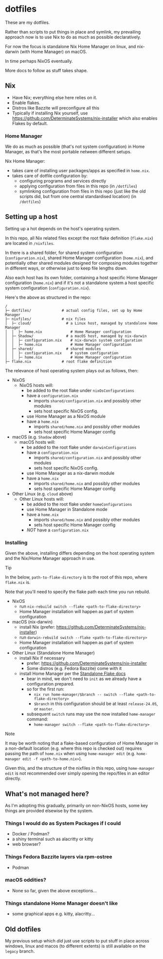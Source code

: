 # dotfiles

These are my dotfiles.

Rather than scripts to put things in place and symlink, my prevailing approach now is to use Nix to do as much as possible declaratively.

For now the focus is standalone Nix Home Manager on linux, and nix-darwin (with Home Manager) on macOS.

In time perhaps NixOS eventually.

More docs to follow as stuff takes shape.

## Nix

- Have Nix; everything else here relies on it.
- Enable flakes.
- Distros like Bazzite will preconfigure all this
- Typically if installing Nix yourself, use https://github.com/DeterminateSystems/nix-installer which also enables Flakes by default.

### Home Manager

We do as much as possible (that's not system configuration) in Home Manager, as that's the most portable netween different setups.

Nix Home Manager:

- takes care of installing user packages/apps as specified in `home.nix`.
- takes care of dotfile configuration by:
  - configuring programs and services directly
  - applying configuration from files in this repo (in `/dotfiles`)
  - symlinking configuration from files in this repo (just like the old scripts did, but from one central standardised location) (in `/dotfiles`)

## Setting up a host

Setting up a hot depends on the host's operating system.

In this repo, all Nix related files except the root flake definition (`flake.nix`) are located in `/nixfiles`.

In there is a shared folder, for shared system configuration (`configuration.nix`), shared Home Manager configuration (`home.nix`), and potentially other shared modules designed for composing modules together in different ways, or otherwise just to keep file lengths down.

Also each host has its own folder, containing a host specific Home Manager configuration (`home.nix`) and if it's not a standalone system a host specific system configuration (`configuration.nix`).

Here's the above as structured in the repo:

```
/
├─ dotfiles/              # actual config files, set up by Home Manager
├─ nixfiles/              # nix files
│  ├─ cloud/                # a Linux host, managed by standalone Home Manager
│  │  ├─ home.nix             # Home Manager configuration
│  ├─ Shadow/               # a macOS host, managed by nix-darwin
│  │  ├─ configuration.nix    # nix-darwin system configuration
│  │  ├─ home.nix             # Home Manager configuration
│  ├─ shared/               # shared modules
│  │  ├─ configuration.nix    # system configuration
│  │  ├─ home.nix             # Home Manager configuration
├─ flake.nix              # root flake definition
```

The relevance of host operating system plays out as follows, then:

- NixOS
  - NixOS hosts will:
    - be added to the root flake under `nixOsConfigurations`
    - have a `configuration.nix`
      - imports `shared/configuration.nix` and possibly other modules
      - sets host specific NixOS config.
    - use Home Manager as a NixOS module
    - have a `home.nix`
      - imports `shared/home.nix` and possibly other modules
      - sets host specific Home Manager config
- macOS (e.g. `Shadow` above)
  - macOS hosts will:
    - be added to the root flake under `darwinConfigurations`
    - have a `configuration.nix`
      - imports `shared/configuration.nix` and possibly other modules
      - sets host specific NixOS config.
    - use Home Manager as a nix-darwin module
    - have a `home.nix`
      - imports `shared/home.nix` and possibly other modules
      - sets host specific Home Manager config
- Other Linux (e.g. `cloud` above)
  - Other Linux hosts will:
    - be added to the root flake under `homeConfigurations`
    - use Home Manager in Standalone mode
    - have a `home.nix`
      - imports `shared/home.nix` and possibly other modules
      - sets host specific Home Manager config
    - _NOT_ have a `configuration.nix`

### Installing

Given the above, installing differs depending on the host operating system and the Nix/Home Manager approach in use.

> [!TIP]
> In the below, `path-to-flake-directory` is to the root of this repo, where `flake.nix` is.
>
> Note that you'll need to specify the flake path each time you run rebuild.

- NixOS
  - run `nix-rebuild switch --flake <path-to-flake-directory>`
  - Home Manager installation will happen as part of system configuration
- macOS (nix-darwin)
  - install Nix (prefer: https://github.com/DeterminateSystems/nix-installer)
  - run `darwin-rebuild switch --flake <path-to-flake-directory>`
  - Home Manager installation will happen as part of system configuration
- Other Linux (Standalone Home Manager)
  - install Nix if necessary
    - prefer: https://github.com/DeterminateSystems/nix-installer
    - Some distros (e.g. Fedora Bazzite) come with it
  - install Home Manager per the [Standalone Flake docs](https://nix-community.github.io/home-manager/index.xhtml#sec-flakes-standalone)
    - bear in mind, we don't need to `init` as we already have a configuration prepared.
    - so for the first run:
      - `nix run home-manager/$branch -- switch --flake <path-to-flake-directory>`
      - `$branch` in this configuration should be at least `release-24.05`, or `master`.
    - subsequent `switch` runs may use the now installed `home-manager` command:
      - `home-manager switch --flake <path-to-flake-directory>`

> [!NOTE]
> It may be worth noting that a flake-based configuration of Home Manager in a non-default location (e.g. where this repo is checked out) requires passing the path of `home.nix` when using `home-manager edit` (e.g. `home-manager edit -f <path-to-home.nix>`).
>
> Given this, and the structure of the nixfiles in this repo, using `home-manager edit` is not recommended over simply opening the repo/files in an editor directly.

## What's not managed here?

As I'm adopting this gradually, primarily on non-NixOS hosts, some key things are provided elsewise by the system.

### Things I would do as System Packages if I could

- Docker / Podman?
- a shiny terminal such as alacritty or kitty
- web browser?

### Things Fedora Bazzite layers via rpm-ostree

- Podman

### macOS oddities?

- None so far, given the above exceptions...

### Things standalone Home Manager doesn't like

- some graphical apps e.g. kitty, alacritty...

## Old dotfiles

My previous setup which _did_ just use scripts to put stuff in place across windows, linux and macos (to different extents) is still available on the `legacy` branch.
